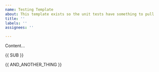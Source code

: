 ```yaml
---
name: Testing Template
about: This template exists so the unit tests have something to pull
title: ''
labels: ''
assignees: ''

---
```


Content...

{{ SUB }}

{{ AND_ANOTHER_THING }}
